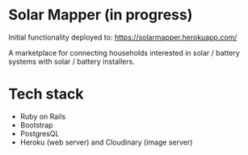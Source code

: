 # Solar Mapper (in progress)

Initial functionality deployed to: https://solarmapper.herokuapp.com/

A marketplace for connecting households interested in solar / battery systems with solar / battery installers. 

# Tech stack 

- Ruby on Rails
- Bootstrap
- PostgresQL
- Heroku (web server) and Cloudinary (image server)
